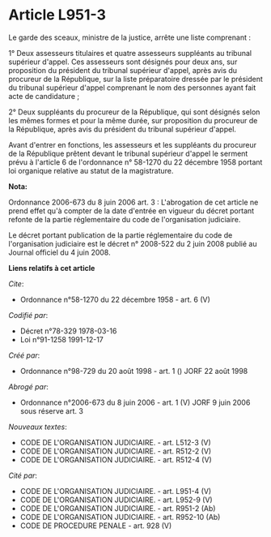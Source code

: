 # Article L951-3

Le garde des sceaux, ministre de la justice, arrête une liste comprenant :

1° Deux assesseurs titulaires et quatre assesseurs suppléants au tribunal supérieur d'appel. Ces assesseurs sont désignés
pour deux ans, sur proposition du président du tribunal supérieur d'appel, après avis du procureur de la République, sur la
liste préparatoire dressée par le président du tribunal supérieur d'appel comprenant le nom des personnes ayant fait acte de
candidature ;

2° Deux suppléants du procureur de la République, qui sont désignés selon les mêmes formes et pour la même durée, sur
proposition du procureur de la République, après avis du président du tribunal supérieur d'appel.

Avant d'entrer en fonctions, les assesseurs et les suppléants du procureur de la République prêtent devant le tribunal
supérieur d'appel le serment prévu à l'article 6 de l'ordonnance n° 58-1270 du 22 décembre 1958 portant loi organique
relative au statut de la magistrature.

**Nota:**

Ordonnance 2006-673 du 8 juin 2006 art. 3 : L'abrogation de cet article ne prend effet qu'à compter de la date d'entrée en
vigueur du décret portant refonte de la partie réglementaire du code de l'organisation judiciaire.

Le décret portant publication de la partie réglementaire du code de l'organisation judiciaire est le décret n° 2008-522 du 2
juin 2008 publié au Journal officiel du 4 juin 2008.

**Liens relatifs à cet article**

_Cite_:

  - Ordonnance n°58-1270 du 22 décembre 1958 - art. 6 (V)

_Codifié par_:

  - Décret n°78-329 1978-03-16
  - Loi n°91-1258 1991-12-17

_Créé par_:

  - Ordonnance n°98-729 du 20 août 1998 - art. 1 () JORF 22 août 1998

_Abrogé par_:

  - Ordonnance n°2006-673 du 8 juin 2006 - art. 1 (V) JORF 9 juin 2006 sous réserve art. 3

_Nouveaux textes_:

  - CODE DE L'ORGANISATION JUDICIAIRE. - art. L512-3 (V)
  - CODE DE L'ORGANISATION JUDICIAIRE. - art. R512-2 (V)
  - CODE DE L'ORGANISATION JUDICIAIRE. - art. R512-4 (V)

_Cité par_:

  - CODE DE L'ORGANISATION JUDICIAIRE. - art. L951-4 (V)
  - CODE DE L'ORGANISATION JUDICIAIRE. - art. L952-9 (V)
  - CODE DE L'ORGANISATION JUDICIAIRE. - art. R951-2 (Ab)
  - CODE DE L'ORGANISATION JUDICIAIRE. - art. R952-10 (Ab)
  - CODE DE PROCEDURE PENALE - art. 928 (V)
